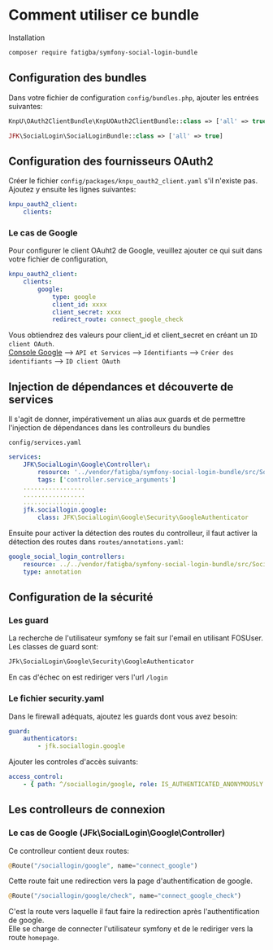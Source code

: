 # Comment utiliser ce bundle

Installation 
```bash
composer require fatigba/symfony-social-login-bundle
```

## Configuration des bundles
Dans votre fichier de configuration `config/bundles.php`, ajouter les entrées suivantes:

```php 
KnpU\OAuth2ClientBundle\KnpUOAuth2ClientBundle::class => ['all' => true]
```

```php
JFK\SocialLogin\SocialLoginBundle::class => ['all' => true]
```

## Configuration des fournisseurs OAuth2
Créer le fichier `config/packages/knpu_oauth2_client.yaml` s'il n'existe pas.  
Ajoutez y ensuite les lignes suivantes:  
```yaml
knpu_oauth2_client:
	clients:
```
### Le cas de Google
Pour configurer le client OAuht2 de Google, veuillez ajouter ce qui suit dans votre fichier de configuration,
```yaml
knpu_oauth2_client:
	clients:
		google:
			type: google
			client_id: xxxx
			client_secret: xxxx
			redirect_route: connect_google_check
```
Vous obtiendrez des valeurs pour client_id et client_secret en créant un `ID client OAuth`.  
[Console Google](https://console.developers.google.com) --> `API et Services` --> `Identifiants` --> `Créer des identifiants` --> `ID client OAuth`

## Injection de dépendances et découverte de services
Il s'agit de donner, impérativement un alias aux guards et de permettre l'injection de dépendances dans les controlleurs du bundles

`config/services.yaml`
```yaml
services:
	JFK\SocialLogin\Google\Controller\:
        resource: '../vendor/fatigba/symfony-social-login-bundle/src/SocialLogin/Google/Controller'
        tags: ['controller.service_arguments']
    .................
    .................
    .................
	jfk.sociallogin.google:
		class: JFK\SocialLogin\Google\Security\GoogleAuthenticator
```

Ensuite pour activer la détection des routes du controlleur, il faut activer la détection des routes dans `routes/annotations.yaml`:

```yaml
google_social_login_controllers:
    resource: ../../vendor/fatigba/symfony-social-login-bundle/src/SocialLogin/Google/Controller
    type: annotation
```

## Configuration de la sécurité
### Les guard
La recherche de l'utilisateur symfony se fait sur l'email en utilisant FOSUser.
Les classes de guard sont:
```php
JFk\SocialLogin\Google\Security\GoogleAuthenticator
```
En cas d'échec on est rediriger vers l'url `/login`

### Le fichier security.yaml
Dans le firewall adéquats, ajoutez les guards dont vous avez besoin:
```yaml
guard:
	authenticators:
		- jfk.sociallogin.google
```

Ajouter les controles d'accès suivants:
```yaml
access_control:
	- { path: ^/sociallogin/google, role: IS_AUTHENTICATED_ANONYMOUSLY }
```

## Les controlleurs de connexion 
### Le cas de Google (JFk\SocialLogin\Google\Controller)
Ce controlleur contient deux routes:

```php
@Route("/sociallogin/google", name="connect_google")
```
Cette route fait une redirection vers la page d'authentification de google.

```php
@Route("/sociallogin/google/check", name="connect_google_check")
```
C'est la route vers laquelle il faut faire la redirection après l'authentification de google.  
Elle se charge de connecter l'utilisateur symfony et de le rediriger vers la route `homepage`.